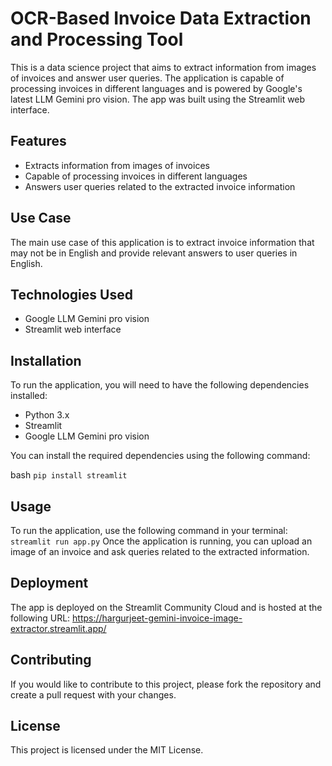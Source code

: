 # OCR-Based Invoice Data Extraction and Processing Tool

This is a data science project that aims to extract information from images of invoices and answer user queries. The application is capable of processing invoices in different languages and is powered by Google's latest LLM Gemini pro vision. The app was built using the Streamlit web interface.

## Features

- Extracts information from images of invoices
- Capable of processing invoices in different languages
- Answers user queries related to the extracted invoice information

## Use Case

The main use case of this application is to extract invoice information that may not be in English and provide relevant answers to user queries in English.

## Technologies Used

- Google LLM Gemini pro vision
- Streamlit web interface

## Installation

To run the application, you will need to have the following dependencies installed:
- Python 3.x
- Streamlit
- Google LLM Gemini pro vision

You can install the required dependencies using the following command:

bash
`pip install streamlit`

## Usage
To run the application, use the following command in your terminal: `streamlit run app.py`
Once the application is running, you can upload an image of an invoice and ask queries related to the extracted information.

## Deployment
The app is deployed on the Streamlit Community Cloud and is hosted at the following URL: https://hargurjeet-gemini-invoice-image-extractor.streamlit.app/

## Contributing
If you would like to contribute to this project, please fork the repository and create a pull request with your changes.

## License
This project is licensed under the MIT License.

